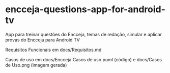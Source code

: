 # encceja-questions-app-for-android-tv
App para treinar questões do Encceja, temas de redação, simular e aplicar provas do Encceja para Android TV

Requisitos Funcionais em docs/Requisitos.md

Casos de uso em docs/Encceja Casos de uso.puml (código) e docs/Casos de Uso.png (imagem gerada)
